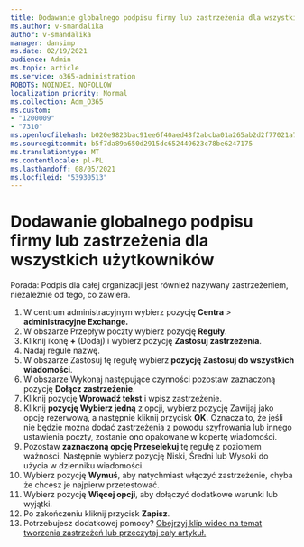 ```yaml
---
title: Dodawanie globalnego podpisu firmy lub zastrzeżenia dla wszystkich użytkowników
ms.author: v-smandalika
author: v-smandalika
manager: dansimp
ms.date: 02/19/2021
audience: Admin
ms.topic: article
ms.service: o365-administration
ROBOTS: NOINDEX, NOFOLLOW
localization_priority: Normal
ms.collection: Adm_O365
ms.custom:
- "1200009"
- "7310"
ms.openlocfilehash: b020e9823bac91ee6f40aed48f2abcba01a265ab2d2f77021a745e69af5a5366
ms.sourcegitcommit: b5f7da89a650d2915dc652449623c78be6247175
ms.translationtype: MT
ms.contentlocale: pl-PL
ms.lasthandoff: 08/05/2021
ms.locfileid: "53930513"
---
```

# <a name="add-a-global-company-signature-or-disclaimer-for-all-users"></a>Dodawanie globalnego podpisu firmy lub zastrzeżenia dla wszystkich użytkowników

Porada: Podpis dla całej organizacji jest również nazywany zastrzeżeniem, niezależnie od tego, co zawiera.

1. W centrum administracyjnym wybierz pozycję **Centra**  >  **administracyjne Exchange.**
2. W obszarze Przepływ poczty wybierz pozycję **Reguły**.
3. Kliknij ikonę **+** (Dodaj) i wybierz pozycję **Zastosuj zastrzeżenia**.
4. Nadaj regule nazwę.
5. W obszarze Zastosuj tę regułę wybierz **pozycję Zastosuj do wszystkich wiadomości**.
6. W obszarze Wykonaj następujące czynności pozostaw zaznaczoną pozycję **Dołącz zastrzeżenie**.
7. Kliknij pozycję **Wprowadź tekst** i wpisz zastrzeżenie.
8. Kliknij **pozycję Wybierz jedną** z opcji, wybierz pozycję Zawijaj jako opcję rezerwową, a następnie kliknij przycisk **OK.**  Oznacza to, że jeśli nie będzie można dodać zastrzeżenia z powodu szyfrowania lub innego ustawienia poczty, zostanie ono opakowane w kopertę wiadomości.
9. Pozostaw **zaznaczoną opcję Przeselekuj** tę regułę z poziomem ważności. Następnie wybierz pozycję Niski, Średni lub Wysoki do użycia w dzienniku wiadomości.
10. Wybierz pozycję **Wymuś**, aby natychmiast włączyć zastrzeżenie, chyba że chcesz je najpierw przetestować.
11. Wybierz pozycję **Więcej opcji**, aby dołączyć dodatkowe warunki lub wyjątki.
12. Po zakończeniu kliknij przycisk **Zapisz**.
13. Potrzebujesz dodatkowej pomocy? [Obejrzyj klip wideo na temat tworzenia zastrzeżeń lub przeczytaj cały artykuł.](https://support.office.com/article/2d75860f-c527-4352-a7f6-73eba54c0c72?wt.mc_id=Chat_GlobalSignature)